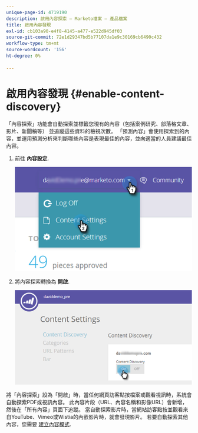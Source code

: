 ```yaml
---
unique-page-id: 4719190
description: 啟用內容探索 — Marketo檔案 — 產品檔案
title: 啟用內容發現
exl-id: cb103a90-e4f8-4145-a477-e522d945df03
source-git-commit: 72e1d29347bd5b77107da1e9c30169cb6490c432
workflow-type: tm+mt
source-wordcount: '156'
ht-degree: 0%

---
```


# 啟用內容發現 {#enable-content-discovery}

「內容探索」功能會自動探索並標籤您現有的內容（包括案例研究、部落格文章、影片、新聞稿等） 並追蹤這些資料的檢視次數。  「預測內容」會使用探索到的內容，並運用預測分析來判斷哪些內容是表現最佳的內容，並向適當的人員建議最佳內容。

1. 前往 **內容設定**.

   ![](assets/settings-dropdown-hand.png)

1. 將內容探索轉換為 **開啟**.

   ![](assets/content-discovery-on-hand.png)

將「內容探索」設為「開啟」時，當任何網頁訪客點按檔案或觀看視訊時，系統會自動探索PDF或視訊內容。 此內容片段（URL、內容名稱和影像URL）會新增，然後在「所有內容」頁面下追蹤。 當自動探索影片時，當網站訪客點按並觀看來自YouTube、Vimeo或Wistia的內嵌影片時，就會發現影片。 若要自動探索其他內容，您需要 [建立內容模式](/help/marketo/product-docs/predictive-content/getting-started/create-content-patterns.md).
